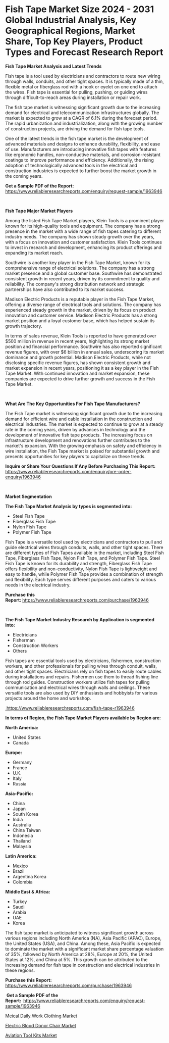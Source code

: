 <p><h1>Fish Tape Market Size 2024 - 2031 Global Industrial Analysis, Key Geographical Regions, Market Share, Top Key Players, Product Types and Forecast Research Report</h1></p><p><strong>Fish Tape Market Analysis and Latest Trends</strong></p>
<p><p>Fish tape is a tool used by electricians and contractors to route new wiring through walls, conduits, and other tight spaces. It is typically made of a thin, flexible metal or fiberglass rod with a hook or eyelet on one end to attach the wires. Fish tape is essential for pulling, pushing, or guiding wires through difficult-to-reach areas during installation or repair work.</p><p>The fish tape market is witnessing significant growth due to the increasing demand for electrical and telecommunication infrastructures globally. The market is expected to grow at a CAGR of 6.1% during the forecast period. The rapid urbanization and industrialization, along with the growing number of construction projects, are driving the demand for fish tape tools.</p><p>One of the latest trends in the fish tape market is the development of advanced materials and designs to enhance durability, flexibility, and ease of use. Manufacturers are introducing innovative fish tapes with features like ergonomic handles, non-conductive materials, and corrosion-resistant coatings to improve performance and efficiency. Additionally, the rising adoption of technologically advanced tools in the electrical and construction industries is expected to further boost the market growth in the coming years.</p></p>
<p><strong>Get a Sample PDF of the Report:&nbsp;</strong> <a href="https://www.reliableresearchreports.com/enquiry/request-sample/1963946">https://www.reliableresearchreports.com/enquiry/request-sample/1963946</a></p>
<p>&nbsp;</p>
<p><strong>Fish Tape Major Market Players</strong></p>
<p><p>Among the listed Fish Tape Market players, Klein Tools is a prominent player known for its high-quality tools and equipment. The company has a strong presence in the market with a wide range of fish tapes catering to different industry needs. The company has shown steady growth over the years, with a focus on innovation and customer satisfaction. Klein Tools continues to invest in research and development, enhancing its product offerings and expanding its market reach.</p><p>Southwire is another key player in the Fish Tape Market, known for its comprehensive range of electrical solutions. The company has a strong market presence and a global customer base. Southwire has demonstrated consistent growth in recent years, driven by its commitment to quality and reliability. The company's strong distribution network and strategic partnerships have also contributed to its market success.</p><p>Madison Electric Products is a reputable player in the Fish Tape Market, offering a diverse range of electrical tools and solutions. The company has experienced steady growth in the market, driven by its focus on product innovation and customer service. Madison Electric Products has a strong market position and a loyal customer base, which has helped sustain its growth trajectory.</p><p>In terms of sales revenue, Klein Tools is reported to have generated over $500 million in revenue in recent years, highlighting its strong market position and financial performance. Southwire has also reported significant revenue figures, with over $6 billion in annual sales, underscoring its market dominance and growth potential. Madison Electric Products, while not disclosing specific revenue figures, has shown consistent growth and market expansion in recent years, positioning it as a key player in the Fish Tape Market. With continued innovation and market expansion, these companies are expected to drive further growth and success in the Fish Tape Market.</p></p>
<p>&nbsp;</p>
<p><strong>What Are The Key Opportunities For Fish Tape Manufacturers?</strong></p>
<p><p>The Fish Tape market is witnessing significant growth due to the increasing demand for efficient wire and cable installation in the construction and electrical industries. The market is expected to continue to grow at a steady rate in the coming years, driven by advances in technology and the development of innovative fish tape products. The increasing focus on infrastructure development and renovations further contributes to the market's expansion. With the growing emphasis on safety and efficiency in wire installation, the Fish Tape market is poised for substantial growth and presents opportunities for key players to capitalize on these trends.</p></p>
<p><strong>Inquire or Share Your Questions If Any Before Purchasing This Report:</strong> <a href="https://www.reliableresearchreports.com/enquiry/pre-order-enquiry/1963946">https://www.reliableresearchreports.com/enquiry/pre-order-enquiry/1963946</a></p>
<p>&nbsp;</p>
<p><strong>Market Segmentation</strong></p>
<p><strong>The Fish Tape Market Analysis by types is segmented into:</strong></p>
<p><ul><li>Steel Fish Tape</li><li>Fiberglass Fish Tape</li><li>Nylon Fish Tape</li><li>Polymer Fish Tape</li></ul></p>
<p><p>Fish Tape is a versatile tool used by electricians and contractors to pull and guide electrical wires through conduits, walls, and other tight spaces. There are different types of Fish Tapes available in the market, including Steel Fish Tape, Fiberglass Fish Tape, Nylon Fish Tape, and Polymer Fish Tape. Steel Fish Tape is known for its durability and strength, Fiberglass Fish Tape offers flexibility and non-conductivity, Nylon Fish Tape is lightweight and easy to handle, while Polymer Fish Tape provides a combination of strength and flexibility. Each type serves different purposes and caters to various needs in the electrical industry.</p></p>
<p><strong>Purchase this Report:&nbsp;</strong><a href="https://www.reliableresearchreports.com/purchase/1963946">https://www.reliableresearchreports.com/purchase/1963946</a></p>
<p>&nbsp;</p>
<p><strong>The Fish Tape Market Industry Research by Application is segmented into:</strong></p>
<p><ul><li>Electricians</li><li>Fisherman</li><li>Construction Workers</li><li>Others</li></ul></p>
<p><p>Fish tapes are essential tools used by electricians, fishermen, construction workers, and other professionals for pulling wires through conduit, walls, and other tight spaces. Electricians rely on fish tapes to easily route cables during installations and repairs. Fishermen use them to thread fishing line through rod guides. Construction workers utilize fish tapes for pulling communication and electrical wires through walls and ceilings. These versatile tools are also used by DIY enthusiasts and hobbyists for various projects around the home and workshop.</p></p>
<p><a href="https://www.reliableresearchreports.com/fish-tape-r1963946">&nbsp;https://www.reliableresearchreports.com/fish-tape-r1963946</a></p>
<p><strong>In terms of Region, the Fish Tape Market Players available by Region are:</strong></p>
<p>
    <p> <strong> North America: </strong>
        <ul>
            <li>United States</li>
            <li>Canada</li>
        </ul>
        </p> 
    <p> <strong> Europe: </strong>
        <ul>
            <li>Germany</li>
            <li>France</li>
            <li>U.K.</li>
            <li>Italy</li>
            <li>Russia</li>
        </ul>
        </p> 
    <p> <strong> Asia-Pacific: </strong>
        <ul>
            <li>China</li>
            <li>Japan</li>
            <li>South Korea</li>
            <li>India</li>
            <li>Australia</li>
            <li>China Taiwan</li>
            <li>Indonesia</li>
            <li>Thailand</li>
            <li>Malaysia</li>
        </ul>
        </p> 
    <p> <strong> Latin America: </strong>
        <ul>
            <li>Mexico</li>
            <li>Brazil</li>
            <li>Argentina Korea</li>
            <li>Colombia</li>
        </ul>
        </p> 
    <p> <strong> Middle East & Africa: </strong>
        <ul>
            <li>Turkey</li>
            <li>Saudi</li>
            <li>Arabia</li>
            <li>UAE</li>
            <li>Korea</li>
        </ul>
    </p>
    </p>
<p><p>The fish tape market is anticipated to witness significant growth across various regions including North America (NA), Asia Pacific (APAC), Europe, the United States (USA), and China. Among these, Asia Pacific is expected to dominate the market with a significant market share percentage valuation of 35%, followed by North America at 28%, Europe at 20%, the United States at 12%, and China at 5%. This growth can be attributed to the increasing demand for fish tape in construction and electrical industries in these regions.</p></p>
<p><strong>Purchase this Report: </strong><a href="https://www.reliableresearchreports.com/purchase/1963946">https://www.reliableresearchreports.com/purchase/1963946</a></p>
<p>&nbsp;<strong>Get a Sample PDF of the Report:&nbsp;&nbsp;</strong><a href="https://www.reliableresearchreports.com/enquiry/request-sample/1963946">https://www.reliableresearchreports.com/enquiry/request-sample/1963946</a></p>
<p><strong></strong></p>
<p><p><a href="https://www.linkedin.com/pulse/meical-daily-work-clothing-market-competitive-analysis-c15ve?trackingId=MzCIPoL9kohqetoT7JGoqQ%3D%3D">Meical Daily Work Clothing Market</a></p><p><a href="https://www.linkedin.com/pulse/electric-blood-donor-chair-market-furnishes-information-rmeve?trackingId=7KiRANJv9sTYnjtufUi6wQ%3D%3D">Electric Blood Donor Chair Market</a></p><p><a href="https://github.com/RichRobinson5/Market-Research-Report-List-4/blob/main/aviation-tool-kits-market.md">Aviation Tool Kits Market</a></p></p>